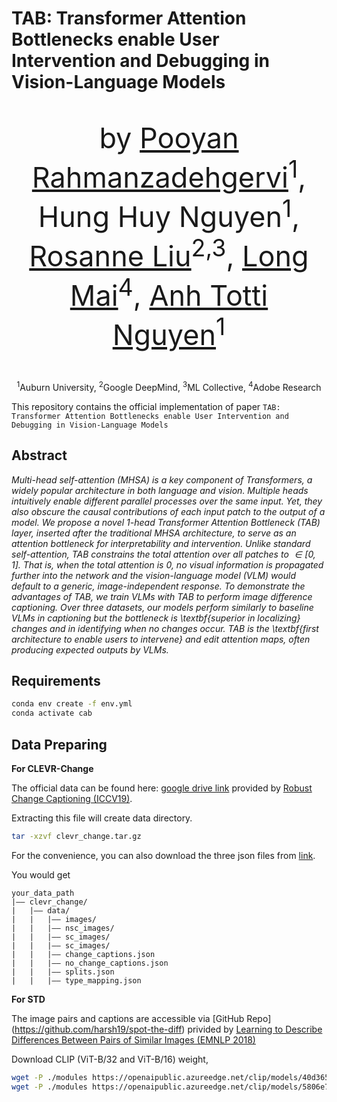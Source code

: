 # TAB: Transformer Attention Bottlenecks enable User Intervention and Debugging in Vision-Language Models

<div align="center">    
    <p style="font-size: 45px;"> by 
        <a href="https://pooyanrg.me">Pooyan Rahmanzadehgervi</a><sup>1</sup>, 
        <a>Hung Huy Nguyen</a><sup>1</sup>, 
        <a href="https://rosanneliu.com/">Rosanne Liu</a><sup>2,3</sup>, 
        <a href="https://mai-t-long.com/">Long Mai</a><sup>4</sup>, 
        <a href="https://anhnguyen.me/research/">Anh Totti Nguyen</a><sup>1</sup>
    </p>
    <p>
        <sup>1</sup>Auburn University, 
        <sup>2</sup>Google DeepMind,
        <sup>3</sup>ML Collective,
        <sup>4</sup>Adobe Research
    </p>
    
</div>


This repository contains the official implementation of paper `TAB: Transformer Attention Bottlenecks enable User Intervention and
Debugging in Vision-Language Models`


## Abstract

*Multi-head self-attention (MHSA) is a key component of Transformers, a widely popular architecture in both language and vision. Multiple heads intuitively enable different parallel processes over the same input. Yet, they also obscure the causal contributions of each input patch to the output of a model. We propose a novel 1-head Transformer Attention Bottleneck (TAB) layer, inserted after the traditional MHSA architecture, to serve as an attention bottleneck for interpretability and intervention. Unlike standard self-attention, TAB constrains the total attention over all patches to $\in [0, 1]$. That is, when the total attention is 0, no visual information is propagated further into the network and the vision-language model (VLM) would default to a generic, image-independent response. To demonstrate the advantages of TAB, we train VLMs with TAB to perform image difference captioning. Over three datasets, our models perform similarly to baseline VLMs in captioning but the bottleneck is \textbf{superior in localizing} changes and in identifying when no changes occur. TAB is the \textbf{first architecture to enable users to intervene} and edit attention maps, often producing expected outputs by VLMs.*



## Requirements

```sh
conda env create -f env.yml
conda activate cab
```


## Data Preparing

**For CLEVR-Change**

The official data can be found here: [google drive link](https://drive.google.com/file/d/1HJ3gWjaUJykEckyb2M0MB4HnrJSihjVe/view) provided by [Robust Change Captioning (ICCV19)](https://github.com/Seth-Park/RobustChangeCaptioning). 

Extracting this file will create data directory.

```sh
tar -xzvf clevr_change.tar.gz
```

For the convenience, you can also download the three json files from [link](https://drive.google.com/drive/folders/1g8QD6Y3La8cIamE7jeSSlXTw8G3r5Q8o?usp=sharing).

You would get

```
your_data_path
|–– clevr_change/
|   |–– data/
|   |   |–– images/
|   |   |–– nsc_images/
|   |   |–– sc_images/
|   |   |–– sc_images/
|   |   |–– change_captions.json
|   |   |–– no_change_captions.json
|   |   |–– splits.json
|   |   |–– type_mapping.json
```

**For STD**

The image pairs and captions are accessible via [GitHub Repo] (https://github.com/harsh19/spot-the-diff) privided by [Learning to Describe Differences Between Pairs of Similar Images (EMNLP 2018)](https://arxiv.org/pdf/1808.10584.pdf)


Download CLIP (ViT-B/32 and ViT-B/16) weight,
```sh
wget -P ./modules https://openaipublic.azureedge.net/clip/models/40d365715913c9da98579312b702a82c18be219cc2a73407c4526f58eba950af/ViT-B-32.pt
wget -P ./modules https://openaipublic.azureedge.net/clip/models/5806e77cd80f8b59890b7e101eabd078d9fb84e6937f9e85e4ecb61988df416f/ViT-B-16.pt
```

